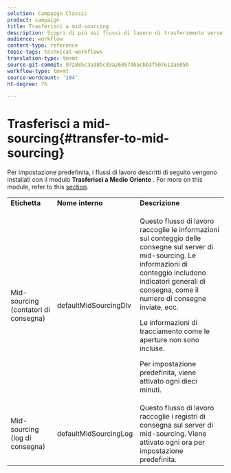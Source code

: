 ```yaml
---
solution: Campaign Classic
product: campaign
title: Trasferisci a mid-sourcing
description: Scopri di più sui flussi di lavoro di trasferimento verso il mid-sourcing
audience: workflow
content-type: reference
topic-tags: technical-workflows
translation-type: tm+mt
source-git-commit: 972885c3a38bcd3a260574bacbb3f507e11ae05b
workflow-type: tm+mt
source-wordcount: '104'
ht-degree: 7%

---
```



# Trasferisci a mid-sourcing{#transfer-to-mid-sourcing}

Per impostazione predefinita, i flussi di lavoro descritti di seguito vengono installati con il modulo **Trasferisci a Medio Oriente** . For more on this module, refer to this [section](../../installation/using/mid-sourcing-deployment.md).

<table> 
 <tbody> 
  <tr> 
   <td> <strong>Etichetta</strong><br /> </td> 
   <td> <strong>Nome interno</strong><br /> </td> 
   <td> <strong>Descrizione</strong><br /> </td> 
  </tr> 
  <tr> 
   <td> <span class="uicontrol">Mid-sourcing (contatori di consegna)</span> <br /> </td> 
   <td> <span class="uicontrol">defaultMidSourcingDlv</span> <br /> </td> 
   <td> <p>Questo flusso di lavoro raccoglie le informazioni sul conteggio delle consegne sul server di mid-sourcing. Le informazioni di conteggio includono indicatori generali di consegna, come il numero di consegne inviate, ecc.</p> <p>Le informazioni di tracciamento come le aperture non sono incluse.</p> <p>Per impostazione predefinita, viene attivato ogni dieci minuti.</p> </td> 
  </tr> 
  <tr> 
   <td> <span class="uicontrol">Mid-sourcing (log di consegna)</span> <br /> </td> 
   <td> <span class="uicontrol">defaultMidSourcingLog</span> <br /> </td> 
   <td> Questo flusso di lavoro raccoglie i registri di consegna sul server di mid-sourcing. Viene attivato ogni ora per impostazione predefinita.<br /> </td> 
  </tr> 
 </tbody> 
</table>

